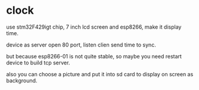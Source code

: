 # clock

use stm32F429igt chip, 7 inch lcd screen and esp8266, make it display time.

device as server open 80 port, listen clien send time to sync.

but because esp8266-01 is not quite stable, so maybe you need restart device to build tcp server.

also you can choose a picture and put it into sd card to display on screen as background.
